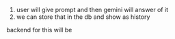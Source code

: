 1. user will give prompt and then gemini will answer of it
2. we can store that in the db and show as history

backend for this will be

<!--
sign in access the exited account
sign up create new account

post /prompt take the prompt do processing using Gemini
and then store it and and return the response


  -->
